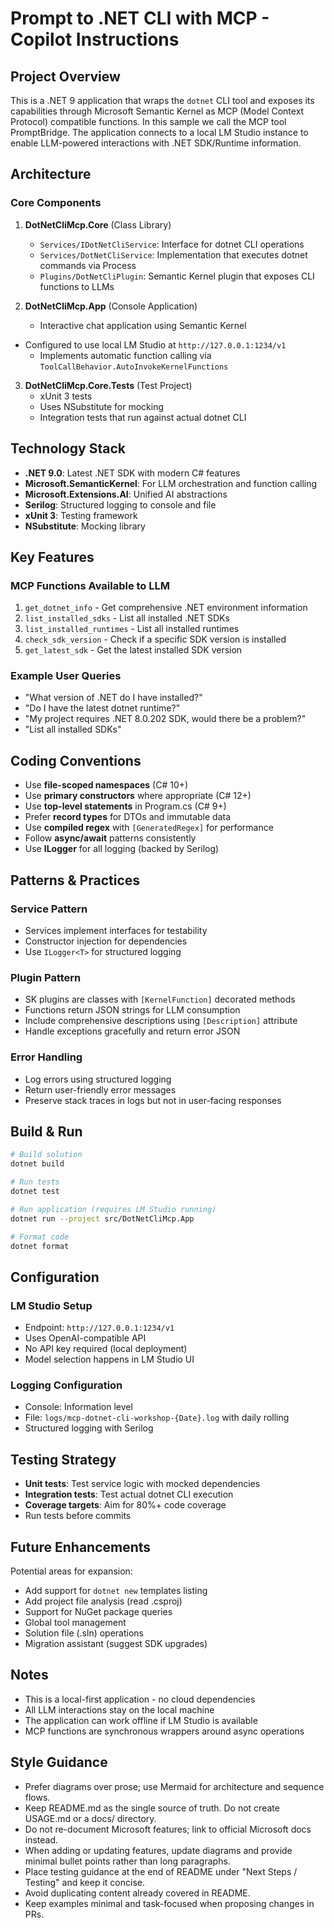 # Prompt to .NET CLI with MCP - Copilot Instructions

## Project Overview

This is a .NET 9 application that wraps the `dotnet` CLI tool and exposes its capabilities through Microsoft Semantic Kernel as MCP (Model Context Protocol) compatible functions. In this sample we call the MCP tool PromptBridge. The application connects to a local LM Studio instance to enable LLM-powered interactions with .NET SDK/Runtime information.

## Architecture

### Core Components

1. **DotNetCliMcp.Core** (Class Library)
   - `Services/IDotNetCliService`: Interface for dotnet CLI operations
   - `Services/DotNetCliService`: Implementation that executes dotnet commands via Process
   - `Plugins/DotNetCliPlugin`: Semantic Kernel plugin that exposes CLI functions to LLMs

2. **DotNetCliMcp.App** (Console Application)
   - Interactive chat application using Semantic Kernel
- Configured to use local LM Studio at `http://127.0.0.1:1234/v1`
   - Implements automatic function calling via `ToolCallBehavior.AutoInvokeKernelFunctions`

3. **DotNetCliMcp.Core.Tests** (Test Project)
   - xUnit 3 tests
   - Uses NSubstitute for mocking
   - Integration tests that run against actual dotnet CLI

## Technology Stack

- **.NET 9.0**: Latest .NET SDK with modern C# features
- **Microsoft.SemanticKernel**: For LLM orchestration and function calling
- **Microsoft.Extensions.AI**: Unified AI abstractions
- **Serilog**: Structured logging to console and file
- **xUnit 3**: Testing framework
- **NSubstitute**: Mocking library

## Key Features

### MCP Functions Available to LLM

1. `get_dotnet_info` - Get comprehensive .NET environment information
2. `list_installed_sdks` - List all installed .NET SDKs
3. `list_installed_runtimes` - List all installed runtimes
4. `check_sdk_version` - Check if a specific SDK version is installed
5. `get_latest_sdk` - Get the latest installed SDK version

### Example User Queries

- "What version of .NET do I have installed?"
- "Do I have the latest dotnet runtime?"
- "My project requires .NET 8.0.202 SDK, would there be a problem?"
- "List all installed SDKs"

## Coding Conventions

- Use **file-scoped namespaces** (C# 10+)
- Use **primary constructors** where appropriate (C# 12+)
- Use **top-level statements** in Program.cs (C# 9+)
- Prefer **record types** for DTOs and immutable data
- Use **compiled regex** with `[GeneratedRegex]` for performance
- Follow **async/await** patterns consistently
- Use **ILogger** for all logging (backed by Serilog)

## Patterns & Practices

### Service Pattern
- Services implement interfaces for testability
- Constructor injection for dependencies
- Use `ILogger<T>` for structured logging

### Plugin Pattern
- SK plugins are classes with `[KernelFunction]` decorated methods
- Functions return JSON strings for LLM consumption
- Include comprehensive descriptions using `[Description]` attribute
- Handle exceptions gracefully and return error JSON

### Error Handling
- Log errors using structured logging
- Return user-friendly error messages
- Preserve stack traces in logs but not in user-facing responses

## Build & Run

```bash
# Build solution
dotnet build

# Run tests
dotnet test

# Run application (requires LM Studio running)
dotnet run --project src/DotNetCliMcp.App

# Format code
dotnet format
```

## Configuration

### LM Studio Setup
- Endpoint: `http://127.0.0.1:1234/v1`
- Uses OpenAI-compatible API
- No API key required (local deployment)
- Model selection happens in LM Studio UI

### Logging Configuration
- Console: Information level
- File: `logs/mcp-dotnet-cli-workshop-{Date}.log` with daily rolling
- Structured logging with Serilog

## Testing Strategy

- **Unit tests**: Test service logic with mocked dependencies
- **Integration tests**: Test actual dotnet CLI execution
- **Coverage targets**: Aim for 80%+ code coverage
- Run tests before commits

## Future Enhancements

Potential areas for expansion:
- Add support for `dotnet new` templates listing
- Add project file analysis (read .csproj)
- Support for NuGet package queries
- Global tool management
- Solution file (.sln) operations
- Migration assistant (suggest SDK upgrades)

## Notes

- This is a local-first application - no cloud dependencies
- All LLM interactions stay on the local machine
- The application can work offline if LM Studio is available
- MCP functions are synchronous wrappers around async operations

## Style Guidance

- Prefer diagrams over prose; use Mermaid for architecture and sequence flows.
- Keep README.md as the single source of truth. Do not create USAGE.md or a docs/ directory.
- Do not re-document Microsoft features; link to official Microsoft docs instead.
- When adding or updating features, update diagrams and provide minimal bullet points rather than long paragraphs.
- Place testing guidance at the end of README under "Next Steps / Testing" and keep it concise.
- Avoid duplicating content already covered in README.
- Keep examples minimal and task-focused when proposing changes in PRs.
